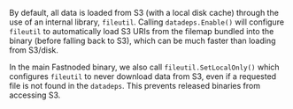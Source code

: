 By default, all data is loaded from S3 (with a local disk cache) through the use of an internal library, `fileutil`.
Calling `datadeps.Enable()` will configure `fileutil` to automatically load S3 URIs from the filemap bundled into the binary (before falling back to S3),
which can be much faster than loading from S3/disk.

In the main Fastnoded binary, we also call `fileutil.SetLocalOnly()` which configures `fileutil` to never download data from S3, even
if a requested file is not found in the `datadeps`. This prevents released binaries from accessing S3.
